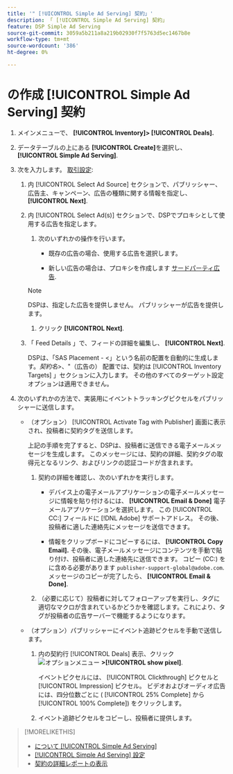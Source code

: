 ```yaml
---
title: '" [!UICONTROL Simple Ad Serving] 契約」'
description: 「 [!UICONTROL Simple Ad Serving] 契約」
feature: DSP Simple Ad Serving
source-git-commit: 3059a5b211a8a219b02930f7f5763d5ec1467b8e
workflow-type: tm+mt
source-wordcount: '386'
ht-degree: 0%

---
```


# の作成 [!UICONTROL Simple Ad Serving] 契約

1. メインメニューで、 **[!UICONTROL Inventory]> [!UICONTROL Deals].**

1. データテーブルの上にある **[!UICONTROL Create]**&#x200B;を選択し、 **[!UICONTROL Simple Ad Serving]**.

1. 次を入力します。 [取引設定](simple-deal-settings.md):

   1. 内 [!UICONTROL Select Ad Source] セクションで、パブリッシャー、広告主、キャンペーン、広告の種類に関する情報を指定し、 **[!UICONTROL Next]**.

   1. 内 [!UICONTROL Select Ad(s)] セクションで、DSPでプロキシとして使用する広告を指定します。

      1. 次のいずれかの操作を行います。

         * 既存の広告の場合、使用する広告を選択します。

         * 新しい広告の場合は、プロキシを作成します [サードパーティ広告](/help/dsp/campaign-management/ads/ad-create-multiple.md).
      >[!NOTE]
      > DSPは、指定した広告を提供しません。 パブリッシャーが広告を提供します。

      1. クリック **[!UICONTROL Next]**.
   1. 「 Feed Details 」で、フィードの詳細を編集し、 **[!UICONTROL Next]**.

      DSPは、「SAS Placement - &lt;」という名前の配置を自動的に生成します。*契約名*>、&quot;（広告の） 配置では、契約は [!UICONTROL Inventory Targets] 」セクションに入力します。 その他のすべてのターゲット設定オプションは適用できません。



1. 次のいずれかの方法で、実装用にイベントトラッキングピクセルをパブリッシャーに送信します。

   * （オプション） [!UICONTROL Activate Tag with Publisher] 画面に表示され、投稿者に契約タグを送信します。

      上記の手順を完了すると、DSPは、投稿者に送信できる電子メールメッセージを生成します。 このメッセージには、契約の詳細、契約タグの取得元となるリンク、およびリンクの認証コードが含まれます。

      1. 契約の詳細を確認し、次のいずれかを実行します。

         * デバイス上の電子メールアプリケーションの電子メールメッセージに情報を貼り付けるには、 **[!UICONTROL Email & Done]** 電子メールアプリケーションを選択します。 この [!UICONTROL CC:] フィールドに [!DNL Adobe] サポートアドレス。 その後、投稿者に適した連絡先にメッセージを送信できます。

         * 情報をクリップボードにコピーするには、 **[!UICONTROL Copy Email].** その後、電子メールメッセージにコンテンツを手動で貼り付け、投稿者に適した連絡先に送信できます。 コピー (CC:) をに含める必要があります `publisher-support-global@adobe.com`. メッセージのコピーが完了したら、 **[!UICONTROL Email & Done]**.
      1. （必要に応じて）投稿者に対してフォローアップを実行し、タグに適切なマクロが含まれているかどうかを確認します。これにより、タグが投稿者の広告サーバーで機能するようになります。
   * （オプション）パブリッシャーにイベント追跡ピクセルを手動で送信します。

      1. 内の契約行 [!UICONTROL Deals] 表示、クリック ![オプションメニュー](/help/dsp/assets/options-menu.png) **>[!UICONTROL show pixel]**.

         イベントピクセルには、 [!UICONTROL Clickthrough] ピクセルと [!UICONTROL Impression] ピクセル。 ビデオおよびオーディオ広告には、四分位数ごとに ( [!UICONTROL 25% Complete] から [!UICONTROL 100% Complete]) をクリックします。

      1. イベント追跡ピクセルをコピーし、投稿者に提供します。



>[!MORELIKETHIS]
>
>* [について [!UICONTROL Simple Ad Serving]](simple-deal-about.md)
>* [[!UICONTROL Simple Ad Serving] 設定](simple-deal-settings.md)
>* [契約の詳細レポートの表示](/help/dsp/inventory/deal-view-report.md)


<!-- add back when reimplemented:
>* [View Event-Tracking Pixels for a [!UICONTROL Simple Ad Serving] Deal](simple-deal-show-pixels.md)
-->
